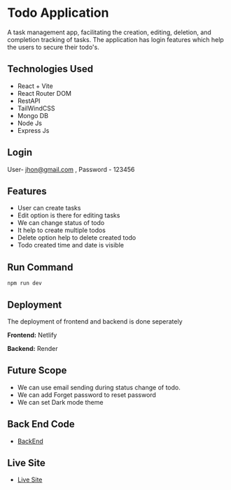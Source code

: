 
# Todo Application

A task management app, facilitating the creation, editing, deletion, and completion tracking of tasks. The application has login features which help the users to secure their todo's.


## Technologies Used
- React + Vite
- React Router DOM
- RestAPI
- TailWindCSS
- Mongo DB
- Node Js
- Express Js
## Login 

User- jhon@gmail.com , Password - 123456
## Features

- User can create tasks
- Edit option is there for editing tasks
- We can change status of todo
- It help to create multiple todos
- Delete option help to delete created todo
- Todo created time and date is visible


## Run Command
` npm run dev `
## Deployment

The deployment of frontend and backend is done seperately

**Frontend:** Netlify

**Backend:** Render



## Future Scope

- We can use email sending during status change of todo.
- We can add Forget password to reset password
- We can set Dark mode theme

## Back End Code
- [BackEnd](https://github.com/Aswin-Annalath1/Todo/tree/main/server)

## Live Site
- [Live Site](https://todolisteee.netlify.app/)

